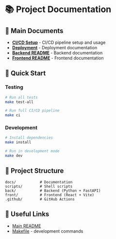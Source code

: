 # 📚 Project Documentation

## 📖 Main Documents

- **[CI/CD Setup](ci-cd.md)** - CI/CD pipeline setup and usage
- **[Deployment](deployment2.md)** - Deployment documentation
- **[Backend README](../back/README.md)** - Backend documentation
- **[Frontend README](../front/README.md)** - Frontend documentation

## 🚀 Quick Start

### Testing
```bash
# Run all tests
make test-all

# Run full CI/CD pipeline
make ci
```

### Development
```bash
# Install dependencies
make install

# Run in development mode
make dev
```

## 📁 Project Structure

```
docs/           # Documentation
scripts/        # Shell scripts
back/           # Backend (Python + FastAPI)
front/          # Frontend (React + Vite)
.github/        # GitHub Actions
```

## 🔗 Useful Links

- [Main README](../README.md)
- [Makefile](../Makefile) - development commands
